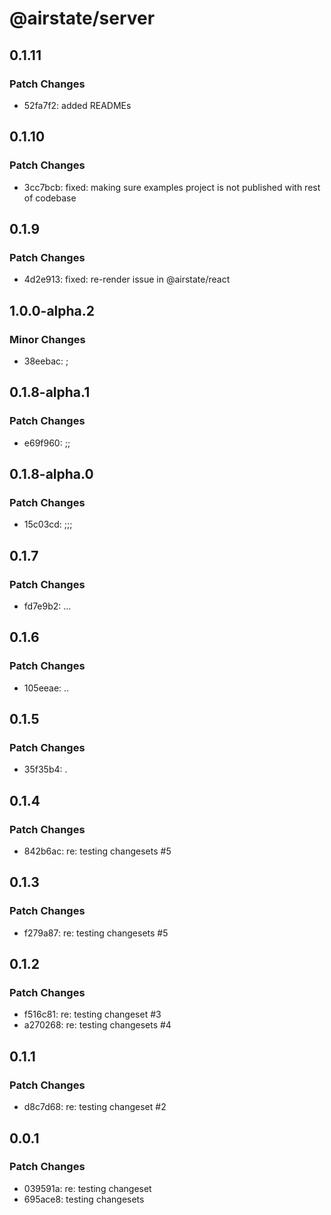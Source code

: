 # @airstate/server

## 0.1.11

### Patch Changes

- 52fa7f2: added READMEs

## 0.1.10

### Patch Changes

- 3cc7bcb: fixed: making sure examples project is not published with rest of codebase

## 0.1.9

### Patch Changes

- 4d2e913: fixed: re-render issue in @airstate/react

## 1.0.0-alpha.2

### Minor Changes

- 38eebac: ;

## 0.1.8-alpha.1

### Patch Changes

- e69f960: ;;

## 0.1.8-alpha.0

### Patch Changes

- 15c03cd: ;;;

## 0.1.7

### Patch Changes

- fd7e9b2: ...

## 0.1.6

### Patch Changes

- 105eeae: ..

## 0.1.5

### Patch Changes

- 35f35b4: .

## 0.1.4

### Patch Changes

- 842b6ac: re: testing changesets #5

## 0.1.3

### Patch Changes

- f279a87: re: testing changesets #5

## 0.1.2

### Patch Changes

- f516c81: re: testing changeset #3
- a270268: re: testing changesets #4

## 0.1.1

### Patch Changes

- d8c7d68: re: testing changeset #2

## 0.0.1

### Patch Changes

- 039591a: re: testing changeset
- 695ace8: testing changesets
